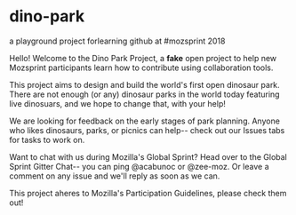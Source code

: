 # dino-park
a playground project forlearning github at #mozsprint 2018

Hello! Welcome to the Dino Park Project, a **fake** open project to help new Mozsprint participants learn how to contribute using collaboration tools. 

This project aims to design and build the world's first open dinosaur park. There are not enough (or any) dinosaur parks in the world today featuring live dinosuars, and we hope to change that, with your help!

We are looking for feedback on the early stages of park planning. Anyone who likes dinosaurs, parks, or picnics can help-- check out our Issues tabs for tasks to work on. 

Want to chat with us during Mozilla's Global Sprint? Head over to the Global Sprint Gitter Chat-- you can ping @acabunoc or @zee-moz. Or leave a comment on any issue and we'll reply as soon as we can.

This project aheres to Mozilla's Participation Guidelines, please check them out!


